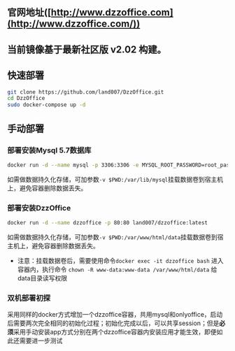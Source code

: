 ## 官网地址([http://www.dzzoffice.com](http://www.dzzoffice.com/))

## 当前镜像基于最新社区版 v2.02 构建。

## 快速部署
```bash
git clone https://github.com/land007/DzzOffice.git
cd DzzOffice
sudo docker-compose up -d
```

## 手动部署

### 部署安装Mysql 5.7数据库

```bash
docker run -d --name mysql -p 3306:3306 -e MYSQL_ROOT_PASSWORD=root_password mysql:5.7.27
```

如需做数据持久化存储，可加参数`-v $PWD:/var/lib/mysql`挂载数据卷到宿主机上，避免容器删除数据丢失。

### 部署安装DzzOffice

```bash
docker run -d --name dzzoffice -p 80:80 land007/dzzoffice:latest
```

如需做数据持久化存储，可加参数`-v $PWD:/var/www/html/data`挂载数据卷到宿主机上，避免容器删除数据丢失。

- 注意：挂载数据卷后，需要使用命令`docker exec -it dzzoffice bash` 进入容器内，执行命令 `chown -R www-data:www-data /var/www/html/data` 给data目录读写权限

### 双机部署初探
采用同样的docker方式增加一个dzzoffice容器，共用mysql和onlyoffice，启动后需要两次完全相同的初始化过程；初始化完成以后，可以共享session；但是**必须**采用手动安装app方式分别在两个dzzoffice容器内安装应用才能生效，即便如此还需要进一步测试
